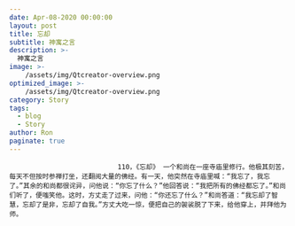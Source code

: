 ```yaml
---
date: Apr-08-2020 00:00:00
layout: post
title: 忘却
subtitle: 神寓之言
description: >-
  神寓之言
image: >-
    /assets/img/Qtcreator-overview.png
optimized_image: >-
    /assets/img/Qtcreator-overview.png
category: Story
tags:
  - blog
  - Story
author: Ron
paginate: true
---
```


							　　110，《忘却》 一个和尚在一座寺庙里修行。他极其刻苦，每天不但按时参禅打坐，还翻阅大量的佛经。有一天，他突然在寺庙里喊：“我忘了，我忘了。”其余的和尚都很诧异，问他说：“你忘了什么？”他回答说：“我把所有的佛经都忘了。”和尚们听了，便嗤笑他。这时，方丈走了过来，问他：“你还忘了什么？”和尚答道：“我忘却了智慧，忘却了是非，忘却了自我。”方丈大吃一惊，便把自己的袈裟脱了下来，给他穿上，并拜他为师。
							
							
						